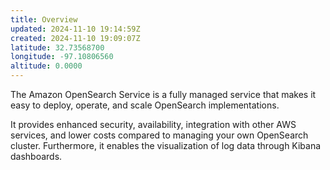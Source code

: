 ```yaml
---
title: Overview
updated: 2024-11-10 19:14:59Z
created: 2024-11-10 19:09:07Z
latitude: 32.73568700
longitude: -97.10806560
altitude: 0.0000
---
```


The Amazon OpenSearch Service is a fully managed service that makes it easy to deploy, operate, and scale OpenSearch implementations. 

It provides enhanced security, availability, integration with other AWS services, and lower costs compared to managing your own OpenSearch cluster. Furthermore, it enables the visualization of log data through Kibana dashboards.
